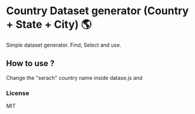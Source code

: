 # Country Dataset generator (Country + State + City) 🌎

Simple dataset generator. Find, Select and use.

## How to use ?

Change the "serach" country name inside datase.js and

### License
MIT

